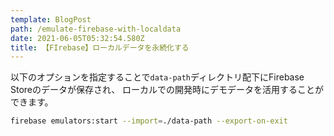 ```yaml
---
template: BlogPost
path: /emulate-firebase-with-localdata
date: 2021-06-05T05:32:54.580Z
title: 【FIrebase】ローカルデータを永続化する
---
```


以下のオプションを指定することで`data-path`ディレクトリ配下にFirebase Storeのデータが保存され、
ローカルでの開発時にデモデータを活用することができます。

```bash
firebase emulators:start --import=./data-path --export-on-exit
```

